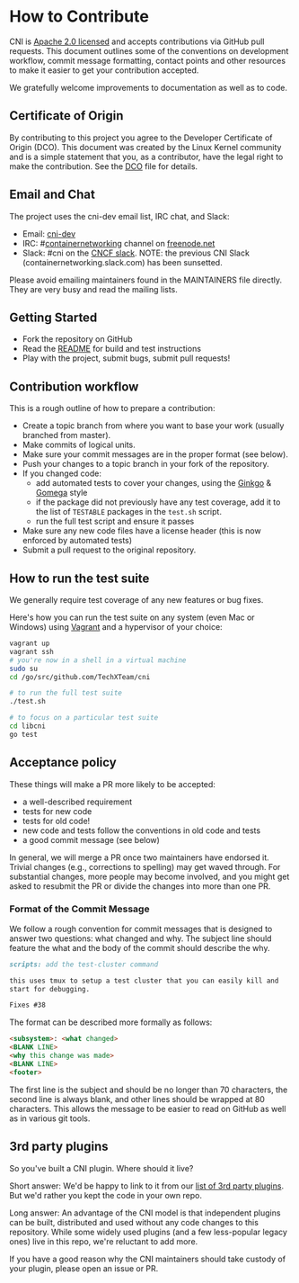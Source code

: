 # How to Contribute

CNI is [Apache 2.0 licensed](LICENSE) and accepts contributions via GitHub
pull requests. This document outlines some of the conventions on development
workflow, commit message formatting, contact points and other resources to make
it easier to get your contribution accepted.

We gratefully welcome improvements to documentation as well as to code.

## Certificate of Origin

By contributing to this project you agree to the Developer Certificate of
Origin (DCO). This document was created by the Linux Kernel community and is a
simple statement that you, as a contributor, have the legal right to make the
contribution. See the [DCO](DCO) file for details.

## Email and Chat

The project uses the cni-dev email list, IRC chat, and Slack:
- Email: [cni-dev](https://groups.google.com/forum/#!forum/cni-dev)
- IRC: #[containernetworking](irc://irc.freenode.net:6667/#containernetworking) channel on [freenode.net](https://freenode.net/)
- Slack: #cni on the [CNCF slack](https://slack.cncf.io/).  NOTE: the previous CNI Slack (containernetworking.slack.com) has been sunsetted.

Please avoid emailing maintainers found in the MAINTAINERS file directly. They
are very busy and read the mailing lists.

## Getting Started

- Fork the repository on GitHub
- Read the [README](README.md) for build and test instructions
- Play with the project, submit bugs, submit pull requests!

## Contribution workflow

This is a rough outline of how to prepare a contribution:

- Create a topic branch from where you want to base your work (usually branched from master).
- Make commits of logical units.
- Make sure your commit messages are in the proper format (see below).
- Push your changes to a topic branch in your fork of the repository.
- If you changed code:
  - add automated tests to cover your changes, using the [Ginkgo](https://onsi.github.io/ginkgo/) & [Gomega](https://onsi.github.io/gomega/) style
  - if the package did not previously have any test coverage, add it to the list
   of `TESTABLE` packages in the `test.sh` script.
  - run the full test script and ensure it passes
- Make sure any new code files have a license header (this is now enforced by automated tests)
- Submit a pull request to the original repository.

## How to run the test suite

We generally require test coverage of any new features or bug fixes.

Here's how you can run the test suite on any system (even Mac or Windows) using
 [Vagrant](https://www.vagrantup.com/) and a hypervisor of your choice:

```bash
vagrant up
vagrant ssh
# you're now in a shell in a virtual machine
sudo su
cd /go/src/github.com/TechXTeam/cni

# to run the full test suite
./test.sh

# to focus on a particular test suite
cd libcni
go test
```

## Acceptance policy

These things will make a PR more likely to be accepted:

- a well-described requirement
- tests for new code
- tests for old code!
- new code and tests follow the conventions in old code and tests
- a good commit message (see below)

In general, we will merge a PR once two maintainers have endorsed it.
Trivial changes (e.g., corrections to spelling) may get waved through.
For substantial changes, more people may become involved, and you might get asked to resubmit the PR or divide the changes into more than one PR.

### Format of the Commit Message

We follow a rough convention for commit messages that is designed to answer two
questions: what changed and why. The subject line should feature the what and
the body of the commit should describe the why.

```md
scripts: add the test-cluster command

this uses tmux to setup a test cluster that you can easily kill and
start for debugging.

Fixes #38
```

The format can be described more formally as follows:

```md
<subsystem>: <what changed>
<BLANK LINE>
<why this change was made>
<BLANK LINE>
<footer>
```

The first line is the subject and should be no longer than 70 characters, the
second line is always blank, and other lines should be wrapped at 80 characters.
This allows the message to be easier to read on GitHub as well as in various
git tools.

## 3rd party plugins

So you've built a CNI plugin.  Where should it live?

Short answer: We'd be happy to link to it from our [list of 3rd party plugins](README.md#3rd-party-plugins).
But we'd rather you kept the code in your own repo.

Long answer: An advantage of the CNI model is that independent plugins can be
built, distributed and used without any code changes to this repository.  While
some widely used plugins (and a few less-popular legacy ones) live in this repo,
we're reluctant to add more.

If you have a good reason why the CNI maintainers should take custody of your
plugin, please open an issue or PR.

